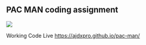 ## PAC MAN coding assignment
![](https://media.giphy.com/media/A8NkSPltT13H2/giphy.gif)

Working Code Live https://ajdxpro.github.io/pac-man/
